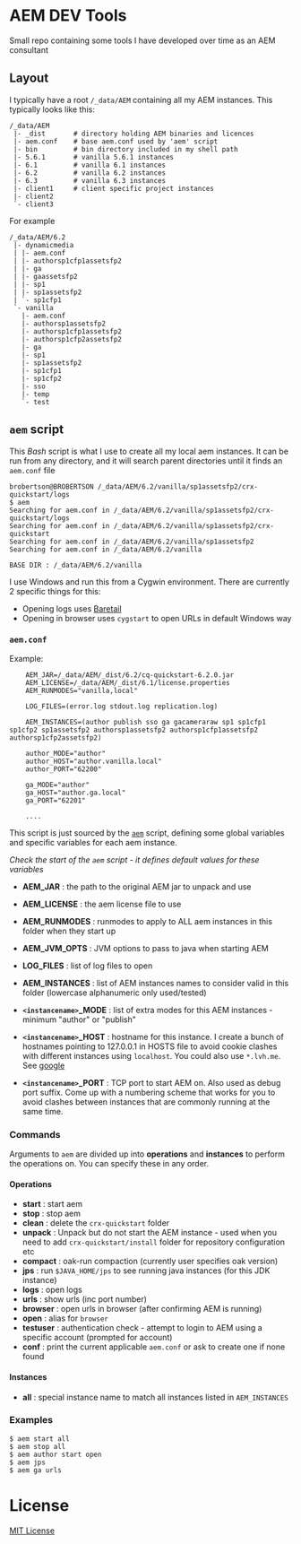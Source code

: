 AEM DEV Tools
=============

Small repo containing some tools I have developed over time as an AEM consultant

Layout
------

I typically have a root `/_data/AEM` containing all my AEM instances. This typically looks like this:

    /_data/AEM
     |- _dist       # directory holding AEM binaries and licences
     |- aem.conf    # base aem.conf used by 'aem' script
     |- bin         # bin directory included in my shell path
     |- 5.6.1       # vanilla 5.6.1 instances
     |- 6.1         # vanilla 6.1 instances
     |- 6.2         # vanilla 6.2 instances
     |- 6.3         # vanilla 6.3 instances
     |- client1     # client specific project instances
     |- client2
     `- client3

For example

    /_data/AEM/6.2
     |- dynamicmedia
     | |- aem.conf
     | |- authorsp1cfp1assetsfp2
     | |- ga
     | |- gaassetsfp2
     | |- sp1
     | |- sp1assetsfp2
     | `- sp1cfp1
     `- vanilla
       |- aem.conf
       |- authorsp1assetsfp2
       |- authorsp1cfp1assetsfp2
       |- authorsp1cfp2assetsfp2
       |- ga
       |- sp1
       |- sp1assetsfp2
       |- sp1cfp1
       |- sp1cfp2
       |- sso
       |- temp
       `- test

`aem` script
------------

This *Bash* script is what I use to create all my local aem instances. It can be run from any directory, and it will search parent directories until it finds an `aem.conf` file

    brobertson@BROBERTSON /_data/AEM/6.2/vanilla/sp1assetsfp2/crx-quickstart/logs
    $ aem
    Searching for aem.conf in /_data/AEM/6.2/vanilla/sp1assetsfp2/crx-quickstart/logs
    Searching for aem.conf in /_data/AEM/6.2/vanilla/sp1assetsfp2/crx-quickstart
    Searching for aem.conf in /_data/AEM/6.2/vanilla/sp1assetsfp2
    Searching for aem.conf in /_data/AEM/6.2/vanilla

    BASE DIR : /_data/AEM/6.2/vanilla


I use Windows and run this from a Cygwin environment. There are currently 2 specific things for this:
* Opening logs uses [Baretail](https://www.baremetalsoft.com/baretail/)
* Opening in browser uses `cygstart` to open URLs in default Windows way

### `aem.conf`

Example:
```
    AEM_JAR=/_data/AEM/_dist/6.2/cq-quickstart-6.2.0.jar
    AEM_LICENSE=/_data/AEM/_dist/6.1/license.properties
    AEM_RUNMODES="vanilla,local"

    LOG_FILES=(error.log stdout.log replication.log)

    AEM_INSTANCES=(author publish sso ga gacameraraw sp1 sp1cfp1 sp1cfp2 sp1assetsfp2 authorsp1assetsfp2 authorsp1cfp1assetsfp2 authorsp1cfp2assetsfp2)

    author_MODE="author"
    author_HOST="author.vanilla.local"
    author_PORT="62200"

    ga_MODE="author"
    ga_HOST="author.ga.local"
    ga_PORT="62201"

    ....
```

This script is just sourced by the [`aem`](bin/aem) script, defining some global variables and specific variables for each aem instance.

_Check the start of the `aem` script - it defines default values for these variables_

- **AEM_JAR**       : the path to the original AEM jar to unpack and use
- **AEM_LICENSE**   : the aem license file to use
- **AEM_RUNMODES**  : runmodes to apply to ALL aem instances in this folder when they start up
- **AEM_JVM_OPTS**  : JVM options to pass to java when starting AEM
- **LOG_FILES**     : list of log files to open
- **AEM_INSTANCES** : list of AEM instances names to consider valid in this folder (lowercase alphanumeric only used/tested)

- **`<instancename>`_MODE** : list of extra modes for this AEM instances - minimum "author" or "publish"
- **`<instancename>`_HOST** : hostname for this instance. I create a bunch of hostnames pointing to 127.0.0.1 in HOSTS file to avoid cookie clashes with different instances using `localhost`. You could also use `*.lvh.me`. See [google](https://www.google.com/search?q=lvh.me)
- **`<instancename>`_PORT** : TCP port to start AEM on. Also used as debug port suffix. Come up with a numbering scheme that works for you to avoid clashes between instances that are commonly running at the same time.


### Commands

Arguments to `aem` are divided up into **operations** and **instances** to perform the operations on. You can specify these in any order.

#### Operations
- **start**      : start aem
- **stop**       : stop aem
- **clean**      : delete the `crx-quickstart` folder
- **unpack**     : Unpack but do not start the AEM instance - used when you need to add `crx-quickstart/install` folder for repository configuration etc
- **compact**    : oak-run compaction (currently user specifies oak version)
- **jps**        : run `$JAVA_HOME/jps` to see running java instances (for this JDK instance)
- **logs**       : open logs
- **urls**       : show urls (inc port number)
- **browser**    : open urls in browser (after confirming AEM is running)
- **open**       : alias for `browser`
- **testuser**   : authentication check - attempt to login to AEM using a specific account (prompted for account)
- **conf**       : print the current applicable `aem.conf` or ask to create one if none found

#### Instances

- **all**      : special instance name to match all instances listed in `AEM_INSTANCES`

### Examples

    $ aem start all
    $ aem stop all
    $ aem author start open
    $ aem jps
    $ aem ga urls



# License
[MIT License](LICENSE)
